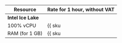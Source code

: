 Resource | Rate for 1 hour, without VAT
--- | ---
**Intel Ice Lake** |
100% vCPU | {{ sku|USD|gitlab.instance.cpu|string }}
RAM (for 1 GB) | {{ sku|USD|gitlab.instance.ram|string }}